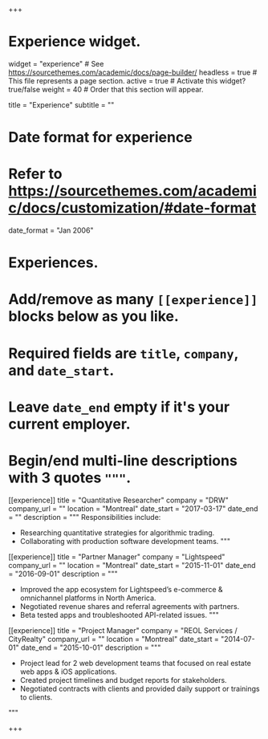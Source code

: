 +++
# Experience widget.
widget = "experience"  # See https://sourcethemes.com/academic/docs/page-builder/
headless = true  # This file represents a page section.
active = true  # Activate this widget? true/false
weight = 40  # Order that this section will appear.

title = "Experience"
subtitle = ""

# Date format for experience
#   Refer to https://sourcethemes.com/academic/docs/customization/#date-format
date_format = "Jan 2006"

# Experiences.
#   Add/remove as many `[[experience]]` blocks below as you like.
#   Required fields are `title`, `company`, and `date_start`.
#   Leave `date_end` empty if it's your current employer.
#   Begin/end multi-line descriptions with 3 quotes `"""`.
[[experience]]
  title = "Quantitative Researcher"
  company = "DRW"
  company_url = ""
  location = "Montreal"
  date_start = "2017-03-17"
  date_end = ""
  description = """
  Responsibilities include:

  * Researching quantitative strategies for algorithmic trading.
  * Collaborating with production software development teams.
  """

[[experience]]
  title = "Partner Manager"
  company = "Lightspeed"
  company_url = ""
  location = "Montreal"
  date_start = "2015-11-01"
  date_end = "2016-09-01"
  description = """
  * Improved the app ecosystem for Lightspeed’s e-commerce & omnichannel platforms in North America. 
  * Negotiated revenue shares and referral agreements with partners. 
  * Beta tested apps and troubleshooted API-related issues.
  """

[[experience]]
  title = "Project Manager"
  company = "REOL Services / CityRealty"
  company_url = ""
  location = "Montreal"
  date_start = "2014-07-01"
  date_end = "2015-10-01"
  description = """
  * Project lead for 2 web development teams that focused on real estate web apps & iOS applications. 
  * Created project timelines and budget reports for stakeholders.
  * Negotiated contracts with clients and provided daily support or trainings to clients.

  """

+++
